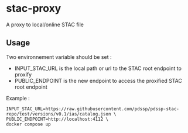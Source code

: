 # stac-proxy
A proxy to local/online STAC file

## Usage
Two environnement variable should be set :

* INPUT_STAC_URL is the local path or url to the STAC root endpoint to proxify
* PUBLIC_ENDPOINT is the new endpoint to access the proxified STAC root endpoint

Example :

    INPUT_STAC_URL=https://raw.githubusercontent.com/pdssp/pdssp-stac-repo/test/versions/v0.1/ias/catalog.json \
    PUBLIC_ENDPOINT=http://localhost:4112 \
    docker compose up
